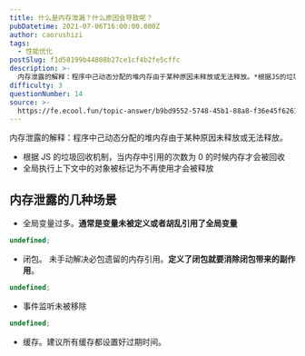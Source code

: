 ```yaml
---
title: 什么是内存泄漏？什么原因会导致呢？
pubDatetime: 2021-07-06T16:00:00.000Z
author: caorushizi
tags:
  - 性能优化
postSlug: f1d58199b44808b27ce1cf4b2fe5cffc
description: >-
  内存泄露的解释：程序中己动态分配的堆内存由于某种原因未释放或无法释放。*根据JS的垃圾回收机制，当内存中引用的次数为0的时候内存才会被回收*全局执行上下文中的对象被标记为不再使用才会被释放内存泄露的几
difficulty: 3
questionNumber: 14
source: >-
  https://fe.ecool.fun/topic-answer/b9bd9552-5748-45b1-88a8-f36e45f6261f?orderBy=updateTime&order=desc&tagId=20
---
```


内存泄露的解释：程序中己动态分配的堆内存由于某种原因未释放或无法释放。

- 根据 JS 的垃圾回收机制，当内存中引用的次数为 0 的时候内存才会被回收
- 全局执行上下文中的对象被标记为不再使用才会被释放

## 内存泄露的几种场景

- 全局变量过多。**通常是变量未被定义或者胡乱引用了全局变量**

```typescript
undefined;
```

- 闭包。 未手动解决必包遗留的内存引用。**定义了闭包就要消除闭包带来的副作用**。

```typescript
undefined;
```

- 事件监听未被移除

```typescript
undefined;
```

- 缓存。建议所有缓存都设置好过期时间。
